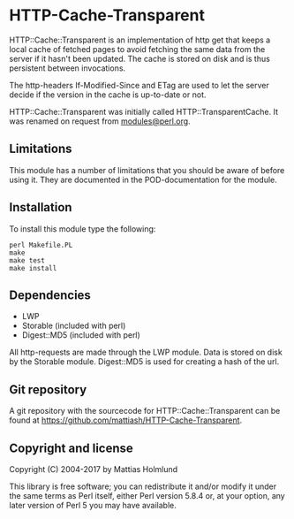 # HTTP-Cache-Transparent

HTTP::Cache::Transparent is an implementation of http get that keeps a local
cache of fetched pages to avoid fetching the same data from the server
if it hasn't been updated. The cache is stored on disk and is thus
persistent between invocations.

The http-headers If-Modified-Since and ETag are used to let the server
decide if the version in the cache is up-to-date or not.

HTTP::Cache::Transparent was initially called HTTP::TransparentCache. It
was renamed on request from modules@perl.org.

## Limitations

This module has a number of limitations that you should be aware of
before using it. They are documented in the POD-documentation for the
module.

## Installation

To install this module type the following:

    perl Makefile.PL
    make
    make test
    make install

## Dependencies

- LWP
- Storable    (included with perl)
- Digest::MD5 (included with perl)

All http-requests are made through the LWP module. Data is stored on disk
by the Storable module. Digest::MD5 is used for creating a hash of the
url.

## Git repository

A git repository with the sourcecode for HTTP::Cache::Transparent can
be found at https://github.com/mattiash/HTTP-Cache-Transparent.

## Copyright and license

Copyright (C) 2004-2017 by Mattias Holmlund

This library is free software; you can redistribute it and/or modify
it under the same terms as Perl itself, either Perl version 5.8.4 or,
at your option, any later version of Perl 5 you may have available.


